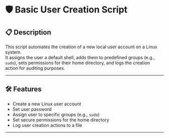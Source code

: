 # 🛡️ Basic User Creation Script

## 📋 Description
This script automates the creation of a new local user account on a Linux system.  
It assigns the user a default shell, adds them to predefined groups (e.g., `sudo`), sets permissions for their home directory, and logs the creation action for auditing purposes.

---

## 🛠️ Features
- Create a new Linux user account
- Set user password
- Assign user to specific groups (e.g., `sudo`)
- Set secure permissions for the home directory
- Log user creation actions to a file

---
